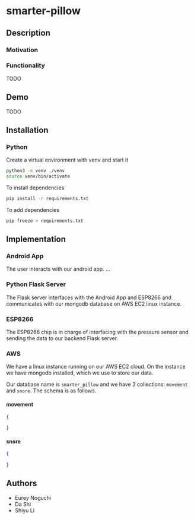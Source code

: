 # smarter-pillow
## Description
### Motivation
### Functionality
TODO

## Demo
TODO

## Installation
### Python
Create a virtual environment with venv and start it
```bash
python3 -m venv ./venv
source venv/bin/activate
```
To install dependencies
```bash
pip install -r requirements.txt
```
To add dependencies
```bash
pip freeze > requirements.txt
```

## Implementation
### Android App
The user interacts with our android app. ...

### Python Flask Server
The Flask server interfaces with the Android App and ESP8266 and communicates with our mongodb database on AWS EC2 linux instance.

### ESP8266
The ESP8266 chip is in charge of interfacing with the pressure sensor and sending the data to our backend Flask server. 

### AWS
We have a linux instance running on our AWS EC2 cloud. On the instance we have mongodb installed, which we use to 
store our data.

Our database name is `smarter_pillow` and we have 2 collections: `movement` and `snore`.
The schema is as follows.

#### movement
```json
{
  
}
```

#### snore
```json
{
  
}
```

## Authors
- Eurey Noguchi
- Da Shi
- Shiyu Li